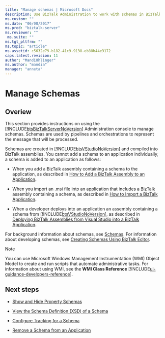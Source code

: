 ```yaml
---
title: "Manage schemas | Microsoft Docs"
description: Use BizTalk Administration to work with schemas in BizTalk Server, including showing and hiding properties, view the XSD, enable tracking
ms.custom: ""
ms.date: "06/08/2017"
ms.prod: "biztalk-server"
ms.reviewer: ""
 ms.suite: ""
ms.tgt_pltfrm: ""
ms.topic: "article"
ms.assetid: c5632e79-b182-41c9-9138-eb88b44e3172
caps.latest.revision: 11
author: "MandiOhlinger"
ms.author: "mandia"
manager: "anneta"
---
```

# Manage Schemas

## Overiew
This section provides instructions on using the [!INCLUDE[btsBizTalkServerNoVersion](../includes/btsbiztalkservernoversion-md.md)] Administration console to manage schemas. Schemas are used by pipelines and orchestrations to represent the message that will be processed.  
  
 Schemas are created in [!INCLUDE[btsVStudioNoVersion](../includes/btsvstudionoversion-md.md)] and compiled into BizTalk assemblies. You cannot add a schema to an application individually; a schema is added to an application as follows:  
  
-   When you add a BizTalk assembly containing a schema to the application, as described in [How to Add a BizTalk Assembly to an Application](../core/how-to-add-a-biztalk-assembly-to-an-application.md).  
  
-   When you import an .msi file into an application that includes a BizTalk assembly containing a schema, as described in [How to Import a BizTalk Application](../core/how-to-import-a-biztalk-application.md).  
  
-   When a developer deploys into an application an assembly containing a schema from [!INCLUDE[btsVStudioNoVersion](../includes/btsvstudionoversion-md.md)], as described in [Deploying BizTalk Assemblies from Visual Studio into a BizTalk Application](../core/deploying-biztalk-assemblies-from-visual-studio-into-a-biztalk-application.md).  
  
 For background information about schemas, see [Schemas](../core/schemas.md). For information about developing schemas, see [Creating Schemas Using BizTalk Editor](../core/creating-schemas-using-biztalk-editor.md).  
  
> [!NOTE]
>  You can use Microsoft Windows Management Instrumentation (WMI) Object Model to create and run scripts that automate administrative tasks. For information about using WMI, see the **WMI Class Reference** [!INCLUDE[ui-guidance-developers-reference](../includes/ui-guidance-developers-reference.md)].
  
## Next steps 
  
-   [Show and Hide Property Schemas](../core/how-to-show-and-hide-property-schemas.md)  
  
-   [View the Schema Definition (XSD) of a Schema](../core/how-to-view-the-schema-definition-xsd-of-a-schema.md)  
  
-   [Configure Tracking for a Schema](../core/how-to-configure-tracking-for-a-schema.md)  
  
-   [Remove a Schema from an Application](../core/how-to-remove-a-schema-from-an-application.md)